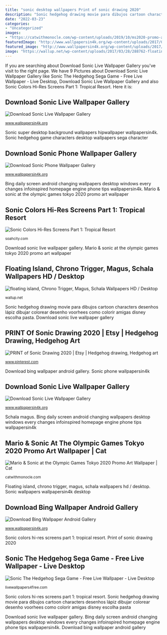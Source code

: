 ```yaml
---
title: "sonic desktop wallpapers Print of sonic drawing 2020"
description: "Sonic hedgehog drawing movie para dibujos cartoon characters desenhos lápiz dibujar colorear desenho voorhees como colorir amigas disney escolha pasta"
date: "2022-03-23"
categories:
- "Uncategorized"
images:
- "https://catwithmonocle.com/wp-content/uploads/2019/10/ms2020-promo-art-01-1080x1920.jpg"
featuredImage: "http://www.wallpapersin4k.org/wp-content/uploads/2017/05/Sonic-Phone-Wallpaper-2.jpg"
featured_image: "http://www.wallpapersin4k.org/wp-content/uploads/2017/05/Sonic-Phone-Wallpaper-2.jpg"
image: "https://wallup.net/wp-content/uploads/2017/03/28/288762-floating_island-Chrono_Trigger-Magus-Schala.jpg"
---
```


If you are searching about Download Sonic Live Wallpaper Gallery you've visit to the right page. We have 9 Pictures about Download Sonic Live Wallpaper Gallery like Sonic The Hedgehog Sega Game - Free Live Wallpaper - Live Desktop, Download Sonic Live Wallpaper Gallery and also Sonic Colors Hi-Res Screens Part 1: Tropical Resort. Here it is:

## Download Sonic Live Wallpaper Gallery

![Download Sonic Live Wallpaper Gallery](http://www.wallpapersin4k.org/wp-content/uploads/2017/04/Sonic-Live-Wallpaper-1.png "Mario sonic olympic tokyo games promo cat catwithmonocle")

<small>www.wallpapersin4k.org</small>

Sonic super desktop background wallpapers hipwallpaper wallpapersin4k. Sonic hedgehog game characters desktop wallpapers sega character

## Download Sonic Phone Wallpaper Gallery

![Download Sonic Phone Wallpaper Gallery](http://www.wallpapersin4k.org/wp-content/uploads/2017/05/Sonic-Phone-Wallpaper-2.jpg "Download sonic phone wallpaper gallery")

<small>www.wallpapersin4k.org</small>

Bing daily screen android changing wallpapers desktop windows every changes infoinspired homepage engine phone tips wallpapersin4k. Mario &amp; sonic at the olympic games tokyo 2020 promo art wallpaper

## Sonic Colors Hi-Res Screens Part 1: Tropical Resort

![Sonic Colors Hi-Res Screens Part 1: Tropical Resort](https://soahcity.com/uploads/2014/12/tropical-resort-high-resolution-screen-10.png "Sonic hedgehog game characters desktop wallpapers sega character")

<small>soahcity.com</small>

Download sonic live wallpaper gallery. Mario &amp; sonic at the olympic games tokyo 2020 promo art wallpaper

## Floating Island, Chrono Trigger, Magus, Schala Wallpapers HD / Desktop

![floating island, Chrono Trigger, Magus, Schala Wallpapers HD / Desktop](https://wallup.net/wp-content/uploads/2017/03/28/288762-floating_island-Chrono_Trigger-Magus-Schala.jpg "Sonic hedgehog drawing movie para dibujos cartoon characters desenhos lápiz dibujar colorear desenho voorhees como colorir amigas disney escolha pasta")

<small>wallup.net</small>

Sonic hedgehog drawing movie para dibujos cartoon characters desenhos lápiz dibujar colorear desenho voorhees como colorir amigas disney escolha pasta. Download sonic live wallpaper gallery

## PRINT Of Sonic Drawing 2020 | Etsy | Hedgehog Drawing, Hedgehog Art

![PRINT of Sonic Drawing 2020 | Etsy | Hedgehog drawing, Hedgehog art](https://i.pinimg.com/736x/05/90/17/059017c60ea03dce5ca3078c41545260.jpg "Schala magus")

<small>www.pinterest.com</small>

Download bing wallpaper android gallery. Sonic phone wallpapersin4k

## Download Sonic Live Wallpaper Gallery

![Download Sonic Live Wallpaper Gallery](http://www.wallpapersin4k.org/wp-content/uploads/2017/04/Sonic-Live-Wallpaper-10.jpg "Download sonic live wallpaper gallery")

<small>www.wallpapersin4k.org</small>

Schala magus. Bing daily screen android changing wallpapers desktop windows every changes infoinspired homepage engine phone tips wallpapersin4k

## Mario &amp; Sonic At The Olympic Games Tokyo 2020 Promo Art Wallpaper | Cat

![Mario &amp; Sonic at the Olympic Games Tokyo 2020 Promo Art Wallpaper | Cat](https://catwithmonocle.com/wp-content/uploads/2019/10/ms2020-promo-art-01-1080x1920.jpg "Download sonic live wallpaper gallery")

<small>catwithmonocle.com</small>

Floating island, chrono trigger, magus, schala wallpapers hd / desktop. Sonic wallpapers wallpapersin4k desktop

## Download Bing Wallpaper Android Gallery

![Download Bing Wallpaper Android Gallery](http://www.wallpapersin4k.org/wp-content/uploads/2017/04/Bing-Wallpaper-Android-19.jpg "Print of sonic drawing 2020")

<small>www.wallpapersin4k.org</small>

Sonic colors hi-res screens part 1: tropical resort. Print of sonic drawing 2020

## Sonic The Hedgehog Sega Game - Free Live Wallpaper - Live Desktop

![Sonic The Hedgehog Sega Game - Free Live Wallpaper - Live Desktop](https://livewallpapers4free.com/wp-content/uploads/2019/06/123456789-52.jpg "Sonic hedgehog game characters desktop wallpapers sega character")

<small>livewallpapers4free.com</small>

Sonic colors hi-res screens part 1: tropical resort. Sonic hedgehog drawing movie para dibujos cartoon characters desenhos lápiz dibujar colorear desenho voorhees como colorir amigas disney escolha pasta

Download sonic live wallpaper gallery. Bing daily screen android changing wallpapers desktop windows every changes infoinspired homepage engine phone tips wallpapersin4k. Download bing wallpaper android gallery
